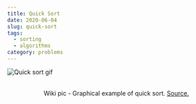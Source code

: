 ```yaml
---
title: Quick Sort
date: 2020-06-04
slug: quick-sort
tags:
  - sorting
  - algorithms
category: problems
---
```


<img style='display: block; margin: 0 auto; margin-bottom: 2rem;' src='https://upload.wikimedia.org/wikipedia/commons/thumb/6/6a/Sorting_quicksort_anim.gif/220px-Sorting_quicksort_anim.gif' alt='Quick sort gif'/>

<span style="display:block; text-align: center;">Wiki pic - Graphical example of quick sort. [Source.](https://en.wikipedia.org/wiki/Quicksort)</span>

<!-- embed:quick_sort.js -->
